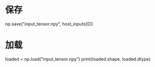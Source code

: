 # 保存
np.save("input_tensor.npy", host_inputs[0])

# 加载
loaded = np.load("input_tensor.npy")
print(loaded.shape, loaded.dtype)
